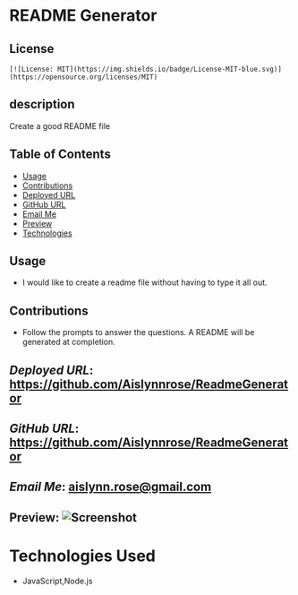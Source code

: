 
  # **README Generator**
  
  ## License
  
    [![License: MIT](https://img.shields.io/badge/License-MIT-blue.svg)]
    (https://opensource.org/licenses/MIT)
    

  ## description
  Create a good README file
  
  ## Table of Contents 
  * [Usage](#Usage)
  * [Contributions](#Contributions)
  * [Deployed URL](#Deployed)
  * [GitHub URL](#GitHub)
  * [Email Me](#Email)
  * [Preview](#Preview)
  * [Technologies](#technologies)

  ## Usage
  * I would like to create a readme file without having to type it all out.

  ## Contributions
  * Follow the prompts to answer the questions. A README will be generated at completion.

  ## _Deployed URL_: https://github.com/Aislynnrose/ReadmeGenerator
  
  ## _GitHub URL_: https://github.com/Aislynnrose/ReadmeGenerator

  ## _Email Me_: aislynn.rose@gmail.com

  ## Preview: ![Screenshot](./utils/Untitled_%20Jun%2027,%202021%209_11%20PM.gif)

  # Technologies Used
  * JavaScript,Node.js

